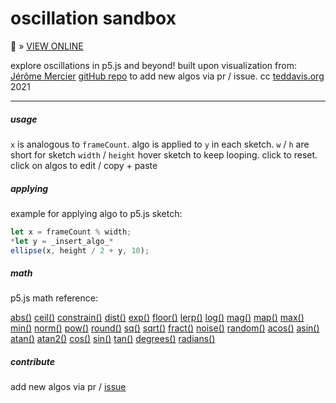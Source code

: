 # oscillation sandbox

🔗  » [VIEW ONLINE](https://ffd8.github.io/oscillation-sandbox)

explore oscillations in p5.js and beyond!
built upon visualization from: [Jérôme Mercier](https://www.pizza-punk.com/oscillation-functions/)
[gitHub repo](https://github.com/ffd8/oscillation-sandbox) to add new algos via pr / issue.
cc [teddavis.org](https://teddavis.org/) 2021

-----

##### usage	

`x` is analogous to `frameCount`.
algo is applied to `y` in each sketch.
`w` / `h` are short for sketch `width` / `height`
hover sketch to keep looping. click to reset.
click on algos to edit / copy + paste

##### applying

example for applying algo to p5.js sketch:

```js 
let x = frameCount % width;
*let y = _insert_algo_*
ellipse(x, height / 2 + y, 10);
```

##### math

p5.js math reference:

[abs()](https://p5js.org/reference/#/p5/abs) [ceil()](https://p5js.org/reference/#/p5/ceil) [constrain()](https://p5js.org/reference/#/p5/constrain) [dist()](https://p5js.org/reference/#/p5/dist) [exp()](https://p5js.org/reference/#/p5/exp) [floor()](https://p5js.org/reference/#/p5/floor) [lerp()](https://p5js.org/reference/#/p5/lerp) [log()](https://p5js.org/reference/#/p5/log) [mag()](https://p5js.org/reference/#/p5/mag) [map()](https://p5js.org/reference/#/p5/map) [max()](https://p5js.org/reference/#/p5/max) [min()](https://p5js.org/reference/#/p5/min) [norm()](https://p5js.org/reference/#/p5/norm) [pow()](https://p5js.org/reference/#/p5/pow) [round()](https://p5js.org/reference/#/p5/round) [sq()](https://p5js.org/reference/#/p5/sq) [sqrt()](https://p5js.org/reference/#/p5/sqrt) [fract()](https://p5js.org/reference/#/p5/fract) [noise()](https://p5js.org/reference/#/p5/noise) [random()](https://p5js.org/reference/#/p5/random) [acos()](https://p5js.org/reference/#/p5/acos) [asin()](https://p5js.org/reference/#/p5/asin) [atan()](https://p5js.org/reference/#/p5/atan) [atan2()](https://p5js.org/reference/#/p5/atan2) [cos()](https://p5js.org/reference/#/p5/cos) [sin()](https://p5js.org/reference/#/p5/sin) [tan()](https://p5js.org/reference/#/p5/tan) [degrees()](https://p5js.org/reference/#/p5/degrees) [radians()](https://p5js.org/reference/#/p5/radians)

##### contribute

add new algos via pr / [issue](#issues)

